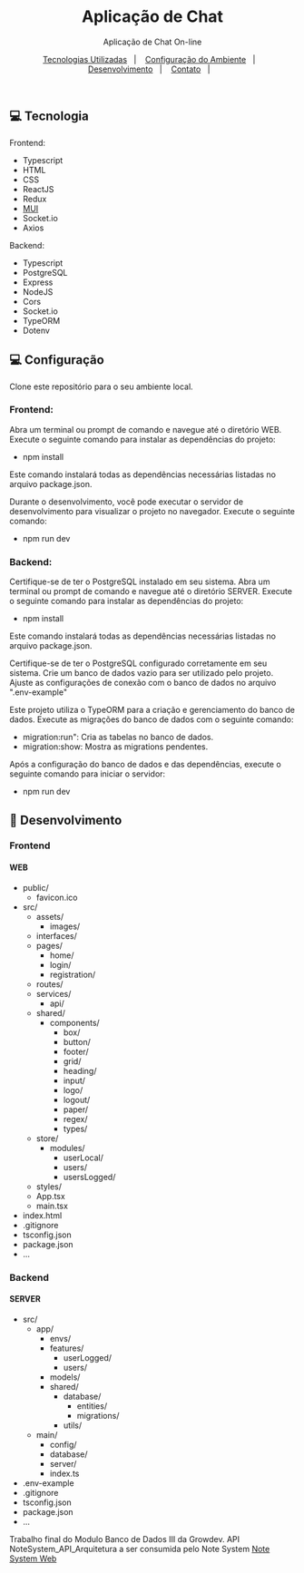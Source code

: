 <h1 align="center"> Aplicação de Chat </h1>

<p align="center">
Aplicação de Chat On-line
</p>

<p align="center">
  <a href="#-tecnologia">Tecnologias Utilizadas</a>&nbsp;&nbsp;&nbsp;|&nbsp;&nbsp;&nbsp;
  <a href="#-configuração">Configuração do Ambiente</a>&nbsp;&nbsp;&nbsp;|&nbsp;&nbsp;&nbsp;
  <a href="#-desenvolvimento">Desenvolvimento</a>&nbsp;&nbsp;&nbsp;|&nbsp;&nbsp;&nbsp;
  <a href="#-contato">Contato</a>&nbsp;&nbsp;&nbsp;|&nbsp;&nbsp;&nbsp;
</p>

<br>

## 💻 Tecnologia

Frontend:

- Typescript
- HTML
- CSS
- ReactJS
- Redux
- [MUI](https://mui.com/pt/material-ui/getting-started/overview/)
- Socket.io
- Axios

Backend:

- Typescript
- PostgreSQL
- Express
- NodeJS
- Cors
- Socket.io
- TypeORM
- Dotenv

## 💻 Configuração

Clone este repositório para o seu ambiente local.

### Frontend:

Abra um terminal ou prompt de comando e navegue até o diretório WEB.
Execute o seguinte comando para instalar as dependências do projeto:

- npm install

Este comando instalará todas as dependências necessárias listadas no arquivo package.json.

Durante o desenvolvimento, você pode executar o servidor de desenvolvimento para visualizar o projeto no navegador. Execute o seguinte comando:

- npm run dev

### Backend:

Certifique-se de ter o PostgreSQL instalado em seu sistema.
Abra um terminal ou prompt de comando e navegue até o diretório SERVER.
Execute o seguinte comando para instalar as dependências do projeto:

- npm install

Este comando instalará todas as dependências necessárias listadas no arquivo package.json.

Certifique-se de ter o PostgreSQL configurado corretamente em seu sistema. Crie um banco de dados vazio para ser utilizado pelo projeto. Ajuste as configurações de conexão com o banco de dados no arquivo ".env-example"

Este projeto utiliza o TypeORM para a criação e gerenciamento do banco de dados. Execute as migrações do banco de dados com o seguinte comando:

- migration:run": Cria as tabelas no banco de dados.
- migration:show: Mostra as migrations pendentes.

Após a configuração do banco de dados e das dependências, execute o seguinte comando para iniciar o servidor:

- npm run dev

## 📓 Desenvolvimento

### Frontend

#### WEB

- public/
  - favicon.ico
- src/
  - assets/
    - images/
  - interfaces/
  - pages/
    - home/
    - login/
    - registration/
  - routes/
  - services/
    - api/
  - shared/
    - components/
      - box/
      - button/
      - footer/
      - grid/
      - heading/
      - input/
      - logo/
      - logout/
      - paper/
      - regex/
      - types/
  - store/
    - modules/
      - userLocal/
      - users/
      - usersLogged/
  - styles/
  - App.tsx
  - main.tsx
- index.html
- .gitignore
- tsconfig.json
- package.json
- ...

### Backend

#### SERVER

- src/
  - app/
    - envs/
    - features/
      - userLogged/
      - users/
    - models/
    - shared/
      - database/
        - entities/
        - migrations/
      - utils/
  - main/
    - config/
    - database/
    - server/
    - index.ts
- .env-example
- .gitignore
- tsconfig.json
- package.json
- ...

Trabalho final do Modulo Banco de Dados III da Growdev. API NoteSystem_API_Arquitetura a ser consumida pelo Note System [Note System Web](https://github.com/Andreloren/Note_System_Web)
